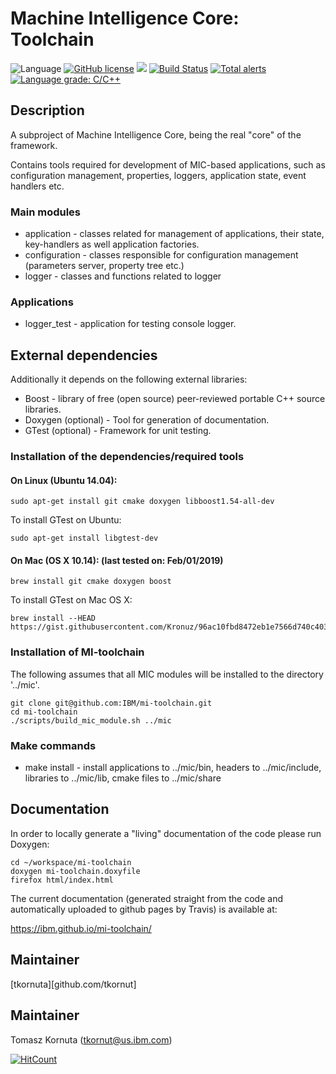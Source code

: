 # Machine Intelligence Core: Toolchain

![Language](https://img.shields.io/badge/language-C%2B%2B-blue.svg)
[![GitHub license](https://img.shields.io/github/license/IBM/mi-toolchain.svg)](https://github.com/IBM/mi-toolchain/blob/master/LICENSE)
![](https://img.shields.io/github/release/IBM/mi-toolchain.svg)
[![Build Status](https://travis-ci.com/IBM/mi-toolchain.svg?branch=master)](https://travis-ci.com/IBM/mi-toolchain)
[![Total alerts](https://img.shields.io/lgtm/alerts/g/IBM/mi-toolchain.svg?logo=lgtm&logoWidth=18)](https://lgtm.com/projects/g/IBM/mi-toolchain/alerts/)
[![Language grade: C/C++](https://img.shields.io/lgtm/grade/cpp/g/IBM/mi-toolchain.svg?logo=lgtm&logoWidth=18)](https://lgtm.com/projects/g/IBM/mi-toolchain/context:cpp)

## Description

A subproject of Machine Intelligence Core, being the real "core" of the framework.

Contains tools required for development of MIC-based applications, such as configuration management, properties, loggers, application state, event handlers etc.

### Main modules

   * application - classes related for management of applications, their state, key-handlers as well application factories. 
   * configuration - classes responsible for configuration management (parameters server, property tree etc.) 
   * logger - classes and functions related to logger 

### Applications

   * logger_test - application for testing console logger.

## External dependencies

Additionally it depends on the following external libraries:
   * Boost - library of free (open source) peer-reviewed portable C++ source libraries.
   * Doxygen (optional) - Tool for generation of documentation.
   * GTest (optional) - Framework for unit testing.

### Installation of the dependencies/required tools

#### On Linux (Ubuntu 14.04):

    sudo apt-get install git cmake doxygen libboost1.54-all-dev

To install GTest on Ubuntu:

    sudo apt-get install libgtest-dev

#### On Mac (OS X 10.14): (last tested on: Feb/01/2019)

    brew install git cmake doxygen boost

To install GTest on Mac OS X:

    brew install --HEAD https://gist.githubusercontent.com/Kronuz/96ac10fbd8472eb1e7566d740c4034f8/raw/gtest.rb

### Installation of MI-toolchain
The following assumes that all MIC modules will be installed to the directory '../mic'.

    git clone git@github.com:IBM/mi-toolchain.git
    cd mi-toolchain
    ./scripts/build_mic_module.sh ../mic

### Make commands

   * make install - install applications to ../mic/bin, headers to ../mic/include, libraries to ../mic/lib, cmake files to ../mic/share

## Documentation

In order to locally generate a "living" documentation of the code please run Doxygen:

    cd ~/workspace/mi-toolchain
    doxygen mi-toolchain.doxyfile
    firefox html/index.html

The current documentation (generated straight from the code and automatically uploaded to github pages by Travis) is available at:

https://ibm.github.io/mi-toolchain/

Maintainer
----------
[tkornuta][github.com/tkornut]

## Maintainer

Tomasz Kornuta (tkornut@us.ibm.com)

[![HitCount](http://hits.dwyl.io/tkornut/ibm/mi-toochain.svg)](http://hits.dwyl.io/tkornut/ibm/mi-toochain)